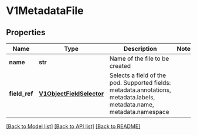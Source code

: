 # V1MetadataFile

## Properties
Name | Type | Description | Notes
------------ | ------------- | ------------- | -------------
**name** | **str** | Name of the file to be created | 
**field_ref** | [**V1ObjectFieldSelector**](V1ObjectFieldSelector.md) | Selects a field of the pod. Supported fields: metadata.annotations, metadata.labels, metadata.name, metadata.namespace | 

[[Back to Model list]](../README.md#documentation-for-models) [[Back to API list]](../README.md#documentation-for-api-endpoints) [[Back to README]](../README.md)


